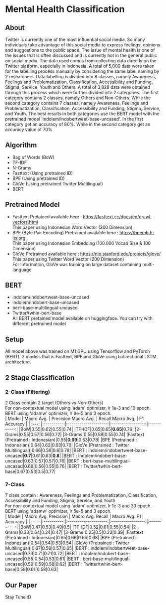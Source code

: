 # Mental Health Classification </br>
## About </br>
Twitter is currently one of the most influential social media. So many individuals take advantage of this social media to express feelings, opinions and suggestions to the public space. The issue of mental health is one of the issues that is often discussed and is currently hot in the general public on social media. The data used comes from collecting data directly on the Twitter platform, especially in Indonesia. A total of 5,000 data were taken for the labelling process manually by considering the same label naming by 2 researchers. Data labelling is divided into 8 classes, namely Awareness, Feelings and Problematization, Classification, Accessibility and Funding, Stigma, Service, Youth and Others. A total of 3,828 data were obtained through this process which were further divided into 2 categories. The first category contains 2 classes, namely Others and Non-Others. While the second category contains 7 classes, namely Awareness, Feelings and Problematization, Classification, Accessibility and Funding, Stigma, Service, and Youth. The best results in both categories use the BERT model with the pretrained model 'indolem/indobertweet-base-uncased'. In the first category get an accuracy of 80%. While in the second category get an accuracy value of 70%</br>
## Algorithm
- Bag of Words (BoW)</br>
- TF-IDF </br>
- N-Grams</br>
- Fasttext (Using pretrained ID)</br>
- BPE (Using pretrained ID)</br>
- GloVe (Using pretrained Twitter Multilingual)</br>
- BERT</br>
## Pretrained Model 
- Fasttext
  Pretained available here : https://fasttext.cc/docs/en/crawl-vectors.html </br>
  This paper using Indonesian Word Vector (300 Dimension)</br>
- BPE (Byte Pair Encoding)
  Pretrained available here : https://bpemb.h-its.org</br>
  This paper using Indonesian Embedding (100.000 Vocab Size & 100 Dimension)</br>
- GloVe
  Pretrained available here : https://nlp.stanford.edu/projects/glove/ </br>
  This paper using Twitter Word Vector (200 Dimension) </br>
  For Information, GloVe was training on large dataset containing multi-language</br>
## BERT
- indolem/indobertweet-base-uncased</br>
- indolem/indobert-base-uncased</br>
- bert-base-multilingual-uncased</br>
- Twitter/twhin-bert-base</br>
All BERT pretained model available on huggingface. You can try with different pretrained model
## Setup
All model above was trained on M1 GPU using Tensorflow and PyTorch (BERT). 3 models that is Fasttext, BPE and GloVe using bidirectional LSTM architecture.</br>
## 2 Stage Classification
### 2-Class (Filtering)
2 Class contain 2 target (Others vs Non-Others) </br>
For non-contextual model using 'adam' optimizer, lr 1e-3 and 10 epoch. BERT using 'adamw' optimizer, lr 9e-5 and 3 epoch.</br>
| Model | Macro Avg. | Precision Macro Avg. | Recall Macro Avg. | F1 Accuracy |
| :---: |:----------:|:--------------------:|:-----------------:|:-----------:|
|BoW|0.55|0.62|0.55|0.74|
|TF-IDF|0.65|0.65|<strong>0.65</strong>|0.76|
|2-Grams|0.55|0.57|0.56|0.72|
|3-Grams|0.55|0.58|0.55|0.74|
|Fasttext (Pretrained : Indonesian)|0.55|<b>0.69</b>|0.53|0.78|
|BPE (Pretrained : Indonesian)|0.64|0.62|0.63|0.76|
|GloVe (Pretrained : Twitter Multilingual)|0.66|0.59|0.6|0.78|
|BERT : indolem/indobertweet-base-uncased|<b>0.7</b>|0.61|0.63|<b>0.8</b>|
|BERT : indolem/indobert-base-uncased|0.63|0.57|0.57|0.76|
|BERT : bert-base-multilingual-uncased|0.69|0.56|0.55|0.76|
|BERT : Twitter/twhin-bert-base|0.67|0.53|0.5|0.77|

### 7-Class 
7 class contain : Awareness, Feelings and Problematization, Classification, Accessibility and Funding, Stigma, Service, and Youth </br>
For non-contextual model using 'adam' optimizer, lr 1e-3 and 30 epoch. BERT using 'adamw' optimizer, lr 5e-5 and 3 epoch.</br>
| Model | Macro Avg. Precision | Macro Avg. Recall | Macro Avg. F1 | Accuracy |
| :---: |:----------:|:--------------------:|:-----------------:|:-----------:|
|BoW|0.47|0.53|0.49|0.5|
|TF-IDF|0.52|0.61|0.55|0.54|
|2-Grams|0.33|0.64|0.34|0.47|
|3-Grams|0.25|0.5|0.23|0.39|
|Fasttext (Pretrained : Indonesian)|0.65|0.66|0.65|0.68|
|BPE (Pretrained : Indonesian)|0.54|0.54|0.53|0.54|
|GloVe (Pretrained : Twitter Multilingual)|0.67|0.58|0.57|0.65|
|BERT : indolem/indobertweet-base-uncased|0.73|0.71|0.71|0.72|
|BERT : indolem/indobert-base-uncased|0.55|0.54|0.53|0.61|
|BERT : bert-base-multilingual-uncased|0.59|0.59|0.58|0.62|
|BERT : Twitter/twhin-bert-base|0.58|0.61|0.58|0.63|
## Our Paper
Stay Tune :D

  
